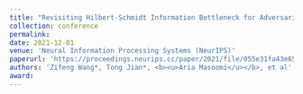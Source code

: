 ```yaml
---
title: "Revisiting Hilbert-Schmidt Information Bottleneck for Adversarial Robustness"
collection: conference
permalink: 
date: 2021-12-01
venue: 'Neural Information Processing Systems (NeurIPS)'
paperurl: 'https://proceedings.neurips.cc/paper/2021/file/055e31fa43e652cb4ab6c0ee845c8d36-Paper.pdf'
authors: 'Zifeng Wang*, Tong Jian*, <b><u>Aria Masoomi</u></b>, et al'
award: 
---
```

